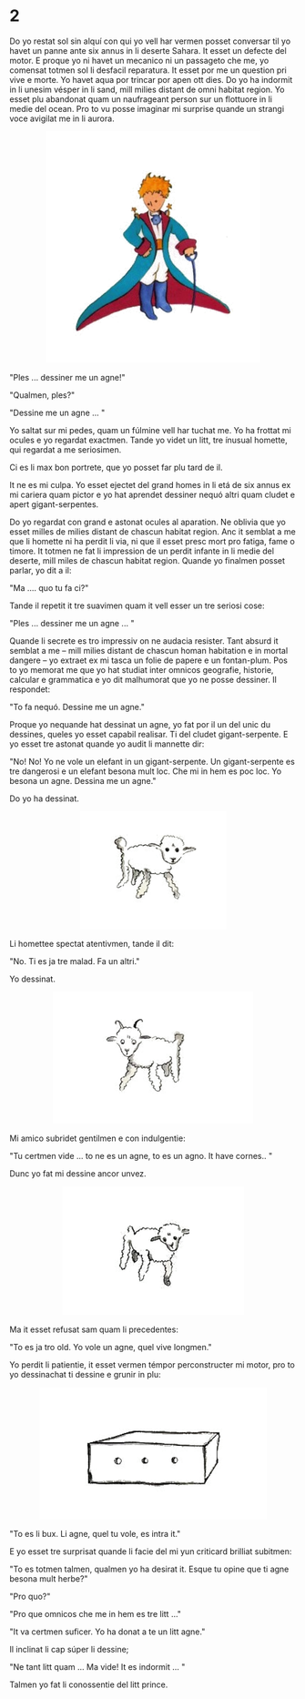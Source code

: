 # 2

Do yo restat sol sin alquí con qui yo vell har vermen posset conversar til yo havet un panne ante six
annus in li deserte Sahara. It esset un defecte del motor. E proque yo ni havet un mecanico ni un
passageto che me, yo comensat totmen sol li desfacil reparatura. It esset por me un question pri
vive e morte. Yo havet aqua por trincar por apen ott dies. Do yo ha indormit in li unesim vésper in li
sand, mill milies distant de omni habitat region. Yo esset plu abandonat quam un naufrageant person
sur un flottuore in li medie del ocean. Pro to vu posse imaginar mi surprise quande un strangi voce
avigilat me in li aurora.

<p style="text-align:center;"><img src="img/2-1.png"></p>

"Ples ... dessiner me un agne!"

"Qualmen, ples?"

"Dessine me un agne ... "

Yo saltat sur mi pedes, quam un fúlmine vell har tuchat me. Yo ha frottat mi ocules e yo regardat
exactmen. Tande yo videt un litt, tre ínusual homette, qui regardat a me seriosimen.

Ci es li max bon portrete, que yo posset far plu tard de il.

It ne es mi culpa. Yo esset ejectet del grand homes in li etá de six annus ex mi cariera quam pictor e
yo hat aprendet dessiner nequó altri quam cludet e apert gigant-serpentes.

Do yo regardat con grand e astonat ocules al aparation. Ne oblivia que yo esset milles de milies
distant de chascun habitat region. Anc it semblat a me que li homette ni ha perdit li via, ni que il
esset presc mort pro fatiga, fame o timore. It totmen ne fat li impression de un perdit infante in li
medie del deserte, mill miles de chascun habitat region. Quande yo finalmen posset parlar, yo dit a
il:

"Ma .... quo tu fa ci?"

Tande il repetit it tre suavimen quam it vell esser un tre seriosi cose:

"Ples ... dessiner me un agne ... "

Quande li secrete es tro impressiv on ne audacia resister. Tant absurd it semblat a me – mill milies
distant de chascun homan habitation e in mortal dangere – yo extraet ex mi tasca un folie de papere
e un fontan-plum. Pos to yo memorat me que yo hat studiat inter omnicos geografie, historie,
calcular e grammatica e yo dit malhumorat que yo ne posse dessiner. Il respondet:

"To fa nequó. Dessine me un agne."

Proque yo nequande hat dessinat un agne, yo fat por il un del unic du dessines, queles yo esset
capabil realisar. Ti del cludet gigant-serpente. E yo esset tre astonat quande yo audit li mannette dir:

"No! No! Yo ne vole un elefant in un gigant-serpente. Un gigant-serpente es tre dangerosi e un
elefant besona mult loc. Che mi in hem es poc loc. Yo besona un agne. Dessina me un agne."

Do yo ha dessinat.

<p style="text-align:center;"><img src="img/2-2.png"></p>

Li homettee spectat atentivmen, tande il dit:

"No. Ti es ja tre malad. Fa un altri."

Yo dessinat.

<p style="text-align:center;"><img src="img/2-3.png"></p>

Mi amico subridet gentilmen e con indulgentie:

"Tu certmen vide ... to ne es un agne, to es un agno. It have cornes.. "

Dunc yo fat mi dessine ancor unvez.

<p style="text-align:center;"><img src="img/2-4.png"></p>

Ma it esset refusat sam quam li precedentes:

"To es ja tro old. Yo vole un agne, quel vive longmen."

Yo perdit li patientie, it esset vermen témpor perconstructer mi motor, pro to yo dessinachat ti
dessine e grunir in plu:

<p style="text-align:center;"><img src="img/2-5.png"></p>

"To es li bux. Li agne, quel tu vole, es intra it."

E yo esset tre surprisat quande li facie del mi yun criticard brilliat subitmen:

"To es totmen talmen, qualmen yo ha desirat it. Esque tu opine que ti agne besona mult herbe?"

"Pro quo?"

"Pro que omnicos che me in hem es tre litt ..."

"It va certmen suficer. Yo ha donat a te un litt agne."

Il inclinat li cap súper li dessine;

"Ne tant litt quam ... Ma vide! It es indormit ... "

Talmen yo fat li conossentie del litt prince.

